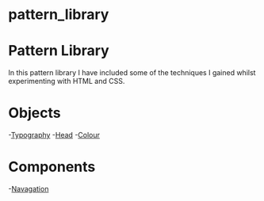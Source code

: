 # pattern_library

Pattern Library
===============
In this pattern library I have included some of the techniques I gained whilst experimenting with HTML and CSS.



Objects
=======
-[Typography](https://caitlincrowe01.github.io/pattern_library/typography.html)
-[Head](https://caitlincrowe01.github.io/pattern_library/head.html)
-[Colour](https://caitlincrowe01.github.io/pattern_library/colour.html)

Components
==========
-[Navagation](https://caitlincrowe01.github.io/pattern_library/nav.html)